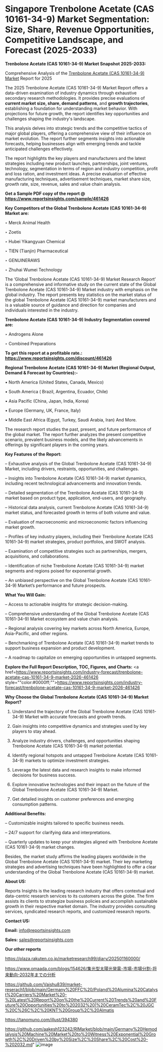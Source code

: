 # Singapore Trenbolone Acetate (CAS 10161-34-9) Market Segmentation: Size, Share, Revenue Opportunities, Competitive Landscape, and Forecast (2025-2033)

<strong>Trenbolone Acetate (CAS 10161-34-9) Market Snapshot 2025-2033:</strong>

Comprehensive Analysis of the <a href=https://www.reportsinsights.com/sample/461426>Trenbolone Acetate (CAS 10161-34-9) Market</a> Report for 2025

The 2025 Trenbolone Acetate (CAS 10161-34-9) Market Report offers a data-driven examination of industry dynamics through exhaustive secondary research methodologies. It provides precise evaluations of <strong>current market size, share, demand patterns</strong>, and <strong>growth trajectories</strong>, establishing a foundation for understanding market behavior. With projections for future growth, the report identifies key opportunities and challenges shaping the industry's landscape.

This analysis delves into strategic trends and the competitive tactics of major global players, offering a comprehensive view of their influence on market evolution. The report further segments insights into actionable forecasts, helping businesses align with emerging trends and tackle anticipated challenges effectively.

The report highlights the key players and manufacturers and the latest strategies including new product launches, partnerships, joint ventures, technology, segmentation in terms of region and industry competition, profit and loss ration, and investment ideas. A precise evaluation of effective manufacturing techniques, advertisement techniques, market share size, growth rate, size, revenue, sales and value chain analysis.

<strong>Get a Sample PDF copy of the report @ <a href=https://www.reportsinsights.com/sample/461426 style=color:#0000ff;>https://www.reportsinsights.com/sample/461426</a></strong>

<strong>Key Competitors of the Global Trenbolone Acetate (CAS 10161-34-9) Market are:</strong>

‣ Merck Animal Health

‣ Zoetis

‣ Hubei Yikangyuan Chemical

‣ TIEN (Tianjin) Pharmaceutical

‣ GENUINERAWS

‣ Zhuhai Wumei Technology

The ‘Global Trenbolone Acetate (CAS 10161-34-9) Market Research Report’ is a comprehensive and informative study on the current state of the Global Trenbolone Acetate (CAS 10161-34-9) Market industry with emphasis on the global industry. The report presents key statistics on the market status of the global Trenbolone Acetate (CAS 10161-34-9) market manufacturers and is a valuable source of guidance and direction for companies and individuals interested in the industry.

<strong>Trenbolone Acetate (CAS 10161-34-9) Industry Segmentation covered are:</strong>

‣ Androgens Alone

‣ Combined Preparations

<strong>To get this report at a profitable rate.: <a href=https://www.reportsinsights.com/discount/461426 style=color:#0000ff;>https://www.reportsinsights.com/discount/461426</a></strong>

<strong>Regional Trenbolone Acetate (CAS 10161-34-9) Market (Regional Output, Demand &amp; Forecast by Countries):-</strong>

• North America (United States, Canada, Mexico)

• South America ( Brazil, Argentina, Ecuador, Chile)

• Asia Pacific (China, Japan, India, Korea)

• Europe (Germany, UK, France, Italy)

• Middle East Africa (Egypt, Turkey, Saudi Arabia, Iran) And More.

The research report studies the past, present, and future performance of the global market. The report further analyzes the present competitive scenario, prevalent business models, and the likely advancements in offerings by significant players in the coming years.

<strong>Key Features of the Report:</strong>

– Exhaustive analysis of the Global Trenbolone Acetate (CAS 10161-34-9) Market, including drivers, restraints, opportunities, and challenges.

– Insights into Trenbolone Acetate (CAS 10161-34-9) market dynamics, including recent technological advancements and innovation trends.

– Detailed segmentation of the Trenbolone Acetate (CAS 10161-34-9) market based on product type, application, end-users, and geography.

– Historical data analysis, current Trenbolone Acetate (CAS 10161-34-9) market status, and forecasted growth in terms of both volume and value.

– Evaluation of macroeconomic and microeconomic factors influencing market growth.

– Profiles of key industry players, including their Trenbolone Acetate (CAS 10161-34-9) market strategies, product portfolios, and SWOT analysis.

– Examination of competitive strategies such as partnerships, mergers, acquisitions, and collaborations.

– Identification of niche Trenbolone Acetate (CAS 10161-34-9) market segments and regions poised for exponential growth.

– An unbiased perspective on the Global Trenbolone Acetate (CAS 10161-34-9) Market’s performance and future prospects.

<strong>What You Will Gain:</strong>

– Access to actionable insights for strategic decision-making.

– Comprehensive understanding of the Global Trenbolone Acetate (CAS 10161-34-9) Market ecosystem and value chain analysis.

– Regional analysis covering key markets across North America, Europe, Asia-Pacific, and other regions.

– Benchmarking of Trenbolone Acetate (CAS 10161-34-9) market trends to support business expansion and product development.

– A roadmap to capitalize on emerging opportunities in untapped segments.

<strong>Explore the Full Report Description, TOC, Figures, and Charts:</strong>
<a href=https://www.reportsinsights.com/industry-forecast/trenbolone-acetate-cas-10161-34-9-market-2026-461426 style=""color:#0000ff;"">https://www.reportsinsights.com/industry-forecast/trenbolone-acetate-cas-10161-34-9-market-2026-461426</a>

<strong>Why Choose the Global Trenbolone Acetate (CAS 10161-34-9) Market Report?</strong>

1. Understand the trajectory of the Global Trenbolone Acetate (CAS 10161-34-9) Market with accurate forecasts and growth trends.

2. Gain insights into competitive dynamics and strategies used by key players to stay ahead.

3. Analyze industry drivers, challenges, and opportunities shaping Trenbolone Acetate (CAS 10161-34-9) market potential.

4. Identify regional hotspots and untapped Trenbolone Acetate (CAS 10161-34-9) markets to optimize investment strategies.

5. Leverage the latest data and research insights to make informed decisions for business success.

6. Explore innovative technologies and their impact on the future of the Global Trenbolone Acetate (CAS 10161-34-9) Market.

7. Get detailed insights on customer preferences and emerging consumption patterns.

<strong>Additional Benefits:</strong>

– Customizable insights tailored to specific business needs.

– 24/7 support for clarifying data and interpretations.

– Quarterly updates to keep your strategies aligned with Trenbolone Acetate (CAS 10161-34-9) market changes.

Besides, the market study affirms the leading players worldwide in the Global Trenbolone Acetate (CAS 10161-34-9) market. Their key marketing strategies and advertising techniques have been highlighted to offer a clear understanding of the Global Trenbolone Acetate (CAS 10161-34-9) market.

<strong><strong>About US</strong>:</strong>

Reports Insights is the leading research industry that offers contextual and data-centric research services to its customers across the globe. The firm assists its clients to strategize business policies and accomplish sustainable growth in their respective market domain. The industry provides consulting services, syndicated research reports, and customized research reports.

<strong>Contact US:</strong>

<p class=><b>Email:</b> <a href=mailto:info@reportsinsights.com>info@reportsinsights.com</a></p>
<p class=><b>Sales:</b> <a href=mailto:sales@reportsinsights.com>sales@reportsinsights.com</a></p>

<strong>Our other reports</strong>

<a href=https://plaza.rakuten.co.jp/marketresearch99/diary/202501160000/>https://plaza.rakuten.co.jp/marketresearch99/diary/202501160000/</a>

<a href=https://www.omaada.com/blogs/154626/集光型太陽光発電-市場-市場分割-将来動向-2032年までの分析>https://www.omaada.com/blogs/154626/集光型太陽光発電-市場-市場分割-将来動向-2032年までの分析</a>

<a href=https://github.com/Vaishu839/market-reserach1/blob/main/Germany%20FFC%20/Poland%20Alumina%20Catalyst%20Carriers%20Market%20-%20Latest%20Report%20on%20the%20Current%20Trends%20and%20Future%20Opportunities%20to%202032%20|%20CeramTec%2C%20JGC%20C%26C%2C%20KNT%20Group%2C%20Almatis>https://github.com/Vaishu839/market-reserach1/blob/main/Germany%20FFC%20/Poland%20Alumina%20Catalyst%20Carriers%20Market%20-%20Latest%20Report%20on%20the%20Current%20Trends%20and%20Future%20Opportunities%20to%202032%20|%20CeramTec%2C%20JGC%20C%26C%2C%20KNT%20Group%2C%20Almatis</a>

<a href=https://tanomuno.com/illust/394380>https://tanomuno.com/illust/394380</a>

<a href=https://github.com/aakesh123242/RIMarket/blob/main/Germany%20Hemodialysis%20Machine%20Market%20to%20Witness%20Exponential%20Growth%2C%20Driven%20by%20Size%2C%20Share%2C%20Cost%20-%202032.md>https://github.com/aakesh123242/RIMarket/blob/main/Germany%20Hemodialysis%20Machine%20Market%20to%20Witness%20Exponential%20Growth%2C%20Driven%20by%20Size%2C%20Share%2C%20Cost%20-%202032.md</a>"
![image](https://github.com/user-attachments/assets/65f25d3e-6491-45b2-8b32-ded63837b5ed)
